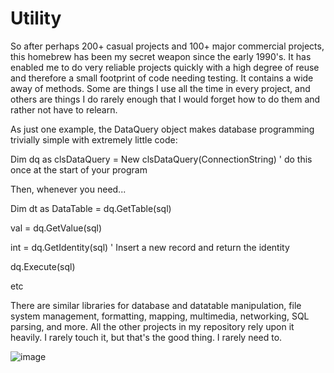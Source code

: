 # Utility

So after perhaps 200+ casual projects and 100+ major commercial projects, this homebrew has been my secret weapon since the early 1990's. It has enabled me to do very reliable projects quickly with a high degree of reuse and therefore a small footprint of code needing testing. It contains a wide away of methods. Some are things I use all the time in every project, and others are things I do rarely enough that I would forget how to do them and rather not have to relearn.

As just one example, the DataQuery object makes database programming trivially simple with extremely little code:

Dim dq as clsDataQuery = New clsDataQuery(ConnectionString) ' do this once at the start of your program

Then, whenever you need...

Dim dt as DataTable = dq.GetTable(sql)

val = dq.GetValue(sql)

int = dq.GetIdentity(sql) ' Insert a new record and return the identity

dq.Execute(sql)

etc

There are similar libraries for database and datatable manipulation, file system management, formatting, mapping, multimedia, networking, SQL parsing, and more. All the other projects in my repository rely upon it heavily. I rarely touch it, but that's the good thing. I rarely need to.


![image](https://user-images.githubusercontent.com/120231132/206852471-81340ab1-4e3c-4903-9d7d-391187bb58ae.png)
